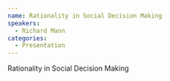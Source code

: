 ```yaml
--- 
name: Rationality in Social Decision Making 
speakers: 
  - Richard Mann
categories:
  - Presentation
---
```


Rationality in Social Decision Making 